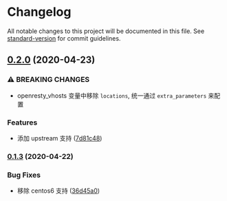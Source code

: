 # Changelog

All notable changes to this project will be documented in this file. See [standard-version](https://github.com/conventional-changelog/standard-version) for commit guidelines.

## [0.2.0](https://github.com/daixijun/ansible-role-openresty/compare/v0.1.3...v0.2.0) (2020-04-23)


### ⚠ BREAKING CHANGES

* openresty_vhosts 变量中移除 `locations`, 统一通过 `extra_parameters` 来配置

### Features

* 添加 upstream 支持 ([7d81c48](https://github.com/daixijun/ansible-role-openresty/commit/7d81c488cdd0fd3b80b8191d77c7ee7cfbf46c53))

### [0.1.3](https://github.com/daixijun/ansible-role-openresty/compare/v0.1.2...v0.1.3) (2020-04-22)


### Bug Fixes

* 移除 centos6 支持 ([36d45a0](https://github.com/daixijun/ansible-role-openresty/commit/36d45a00872279031489ff1b058ca941b4fddf16))
